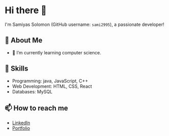 # Hi there 👋

I'm Samiyas Solomon (GitHub username: `sami2995`), a passionate developer!

## 🚀 About Me
- 🌱 I’m currently learning computer science.


## 💼 Skills
- Programming: java, JavaScript, C++
- Web Development: HTML, CSS, React
- Databases: MySQL

## 📫 How to reach me
- [LinkedIn](https://www.linkedin.com/in/samiyas-solomon-8a70b5264/)
- [Portfolio](https://sami2995.github.io/portfolio/)

